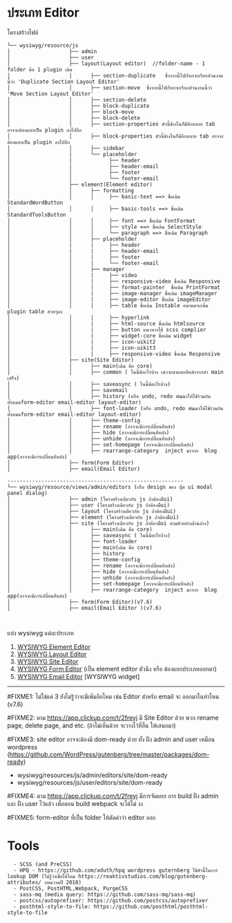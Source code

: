 # ประเภท Editor

โครงสร้างไฟล์

```
└── wysiwyg/resource/js
│                   ├── admin
│                   ├── user
│                   ├── layout(Layout editor)  //folder-name - 1 folder คือ 1 plugin เดิม
│                   │      ├── section-duplicate   ซึ่งจากนี้ไปเรียกจะเรียกส่วนงานนี้ว่า 'Duplicate Section Layout Editor'
│                   │      ├── section-move  ซึ่งจากนี้ไปเรียกจะเรียกส่วนงานนี้ว่า 'Move Section Layout Editor'
│                   │      ├── section-delete
│                   │      ├── block-duplicate
│                   │      ├── block-move
│                   │      ├── block-delete
│                   │      ├── section-properties ตัวนี้ข้างในก็มีอีกหลาย tab อาจจะต้องแยกเป็น plugin ลงไปอีก
│                   │      ├── block-properties ตัวนี้ข้างในก็มีอีกหลาย tab อาจจะต้องแยกเป็น plugin ลงไปอีก
│                   │      ├── sidebar
│                   │      └── placeholder
│                   |            ├── header
│                   |            ├── header-email
│                   │            ├── footer
│                   │            └── footer-email
│                   ├── element(Element editor)
│                   │      ├── formatting
│                   │      │     ├── basic-text ==> ชื่อเดิม StandardWordButton
│                   │      │     ├── basic-tools ==> ชื่อเดิม StandardToolsButton
│                   │      │     ├── font ==> ชื่อเดิม FontFormat
│                   │      │     ├── style ==> ชื่อเดิม SelectStyle
│                   │      │     └── paragraph ==> ชื่อเดิม Paragraph
│                   │      ├── placeholder
│                   |      |     ├── header
│                   |      |     ├── header-email
│                   │      |     ├── footer
│                   │      |     └── footer-email
│                   │      ├── manager
│                   │      |     ├── video
│                   │      |     ├── responsive-video ชื่อเดิม Responsive
│                   │      |     ├── format-painter  ชื่อเดิม PrintFormat
│                   │      |     ├── image-manager ชื่อเดิม imageManager
│                   │      |     ├── image-editor ชื่อเดิม imageEditor
│                   │      |     ├── table ชื่อเดิม Instable อนาคตจะเพิ่ม plugin table สวยๆลง
│                   │      |     ├── hyperlink
│                   │      |     ├── html-source ชื่อเดิม htmlsource
│                   │      |     ├── button แนวทางใช้ scss complier
│                   │      |     ├── widget-core ชื่อเดิม widget
│                   │      |     ├── icon-uikit2
│                   │      |     ├── icon-uikit3
│                   │      |     ├── responsive-video ชื่อเดิม Responsive
│                   ├── site(Site Editor)
│                   │      ├── main(เดิม คือ core)
│                   │      ├── common ( ในนี้มีอะไรบ้าง เด๋วจะมาแตกทีหลังจากทำ main เสร็จ)
│                   │      ├── saveasync ( ในนี้มีอะไรบ้าง)
│                   │      ├── savemail
│                   │      ├── history (หรือ undo, redo พัฒนาให้ใช้ร่วมกันทั้งหมดform-editor email-editor layout-editor)
│                   │      ├── font-loader (หรือ undo, redo พัฒนาให้ใช้ร่วมกันทั้งหมดform-editor email-editor layout-editor)
│                   │      ├── theme-config
│                   │      ├── rename (อาจจะมีการเปลี่ยนทีหลัง)
│                   │      ├── hide (อาจจะมีการเปลี่ยนทีหลัง)
│                   │      ├── unhide (อาจจะมีการเปลี่ยนทีหลัง)
│                   │      ├── set-homepage (อาจจะมีการเปลี่ยนทีหลัง)
│                   │      ├── rearrange-category  inject มาจาก  blog app(อาจจะมีการเปลี่ยนทีหลัง)
│                   ├── form(Form Editor)
│                   ├── email(Email Editor)

---------------------------------------------------------
└── wysiwyg/resource/views/admin/editors (เก็บ design ของ ปุ่ม ui modal panel dialog)
│                   ├── admin (โครงสร้างเดียวกับ js ถ้าต้องมีีui)
│                   ├── user (โครงสร้างเดียวกับ js ถ้าต้องมีีui)
│                   ├── layout (โครงสร้างเดียวกับ js ถ้าต้องมีีui)
│                   ├── element (โครงสร้างเดียวกับ js ถ้าต้องมีีui)
│                   ├── site (โครงสร้างเดียวกับ js ถ้าต้องมีีui ตามตัวอย่างด้านล่าง)
│                   │      ├── main(เดิม คือ core)
│                   │      ├── saveasync ( ในนี้มีอะไรบ้าง)
│                   │      ├── font-loader
│                   │      ├── main(เดิม คือ core)
│                   │      ├── history
│                   │      ├── theme-config
│                   │      ├── rename (อาจจะมีการเปลี่ยนทีหลัง)
│                   │      ├── hide (อาจจะมีการเปลี่ยนทีหลัง)
│                   │      ├── unhide (อาจจะมีการเปลี่ยนทีหลัง)
│                   │      ├── set-homepage (อาจจะมีการเปลี่ยนทีหลัง)
│                   │      ├── rearrange-category  inject มาจาก  blog app(อาจจะมีการเปลี่ยนทีหลัง)
│                   ├── form(Form Editor)(v7.6)
│                   ├── email(Email Editor )(v7.6)



```

แบ่ง wysiwyg แต่ละประเภท

1. [WYSIWYG Element Editor](wysiwyg-type.md)
2. [WYSIWYG Layout Editor](wysiwyg-layout-editor.md)
3. [WYSIWYG Site Editor](wysiwyg-type.md)
4. [WYSIWYG Form Editor](wysiwyg-type.md) (เป็น element editor ตัวนึง หรือ ต้องแยกประเภทออกมา)
5. [WYSIWYG Email Editor](wysiwyg-type.md)
   [WYSIWYG widget]

---

#FIXME1: ไม่ใช่แค่ 3 ยังไม่รู้ว่าจะมีเพิ่มอีกไหม เช่น Editor สำหรับ email จะ ออกมาในท่าไหน (v7.6)

#FIXME2: ตาม https://app.clickup.com/t/2freyj มี Site Editor ด้วย พวก rename page, delete page, and etc. (ถ้าไม่เห็นด้วย จะวางไว้ที่อื่น ให้เสนอมา)

#FIXME3: site editor อาจจะต้องมี dom-ready ด้วย ทั้ง ฝั่ง admin and user เหมือน wordpress (https://github.com/WordPress/gutenberg/tree/master/packages/dom-ready)

- wysiwyg/resources/js/admin/editors/site/dom-ready
- wysiwyg/resources/js/user/editors/site/dom-ready

#FIXME4: ตาม https://app.clickup.com/t/2freyj มีการจัดแยก การ build ฝั่ง admin และ ฝั่ง user ไว้แล้ว เพื่อตอน build webpack จะได้ไม่ งง

#FIXME5: form-editor ที่เป็น folder ให้ตัดคำว่า editor ออก

# Tools

      - SCSS (and PreCSS)
      - HPQ - https://github.com/aduth/hpq wordpress guternberg ใช้ตัวนี้ในการ lookup DOM (ไม่รู้ว่าเชื่อได้ไหม https://reaktivstudios.com/blog/gutenberg-attributes/ บทความปี 2018)
      - PostCSS, PostHTML,Webpack, PurgeCSS
      - sass-mq (media query: https://github.com/sass-mq/sass-mq)
      - postcss/autoprefixer: https://github.com/postcss/autoprefixer
      - posthtml-style-to-file: https://github.com/posthtml/posthtml-style-to-file
